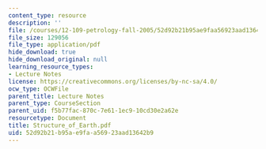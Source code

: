 ```yaml
---
content_type: resource
description: ''
file: /courses/12-109-petrology-fall-2005/52d92b21b95ae9faa56923aad13642b9_Structure_of_Earth.pdf
file_size: 129056
file_type: application/pdf
hide_download: true
hide_download_original: null
learning_resource_types:
- Lecture Notes
license: https://creativecommons.org/licenses/by-nc-sa/4.0/
ocw_type: OCWFile
parent_title: Lecture Notes
parent_type: CourseSection
parent_uid: f5b77fac-870c-7e61-1ec9-10cd30e2a62e
resourcetype: Document
title: Structure_of_Earth.pdf
uid: 52d92b21-b95a-e9fa-a569-23aad13642b9
---
```

